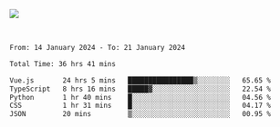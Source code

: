 ![](https://github-widgetbox.vercel.app/api/profile?username=meowkj&data=followers,repositories,stars,commits&theme=nautilus)

  

<br/>  



<!--START_SECTION:waka-->

```txt
From: 14 January 2024 - To: 21 January 2024

Total Time: 36 hrs 41 mins

Vue.js       24 hrs 5 mins   ████████████████▒░░░░░░░░   65.65 %
TypeScript   8 hrs 16 mins   █████▓░░░░░░░░░░░░░░░░░░░   22.54 %
Python       1 hr 40 mins    █░░░░░░░░░░░░░░░░░░░░░░░░   04.56 %
CSS          1 hr 31 mins    █░░░░░░░░░░░░░░░░░░░░░░░░   04.17 %
JSON         20 mins         ▒░░░░░░░░░░░░░░░░░░░░░░░░   00.95 %
```

<!--END_SECTION:waka-->



